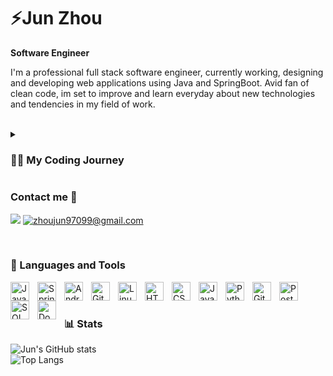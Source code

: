 # ⚡Jun Zhou

**Software Engineer** 

I'm a professional full stack software engineer, currently working, designing and developing web applications using Java and SpringBoot. 
Avid fan of clean code, im set to improve and learn everyday about new technologies and tendencies in my field of work.

<br/>

<details><summary><h3>👨‍💻 My Coding Journey</h3></summary>
 
I embarked on my coding journey as a dedicated software development student, fueled by a fervent desire to delve into the intricacies of software and coding. This commitment led me to secure my initial internships in the field, where I assumed roles as a Business Intelligence Analyst and subsequently as a Java Solutions Analyst. Both experiences provided valuable insights into data processing, handling, and software architecture modeling.

Upon the successful completion of these internships and my university education, I achieved a significant milestone by securing my inaugural full-time development position as a Full Stack Software Developer at my current company. In this role, my team and I actively engage in the entire lifecycle of web application development, employing Java and SpringBoot for backend operations and harnessing JavaScript, CSS, and HTML for frontend design.

My overarching goal is continuous evolution as a software engineer, driven by a commitment to staying abreast of the latest trends and mastering new frameworks and technologies. This pursuit positions me to contribute to the creation of world-class applications and further advance my skills in the dynamic realm of software development.
</details>

<!-- Social badges section -->
<!-- Badges with custom icons - https://github.com/DenverCoder1/custom-icon-badges -->
<!-- View counter - https://github.com/DenverCoder1/Simple-View-Counter -->
### Contact me 📩


<a href="https://www.linkedin.com/in/junzh0/"><img src="https://img.shields.io/badge/Jun Zhou-0077B5?style=for-the-badge&logo=linkedIn&logoColor=white"></a>     [![zhoujun97099@gmail.com](https://img.shields.io/badge/Gmail-D14836?style=for-the-badge&logo=gmail&logoColor=white)](mailto:zhoujun97099@gmail.com) 




<br/>

### 🧰 Languages and Tools

<img align="left" alt="Java" width="30px" style="padding-right:10px;" src="https://cdn.jsdelivr.net/gh/devicons/devicon/icons/java/java-original.svg"/>
<img align="left" alt="Spring" width="30px" style="padding-right:10px;" src="https://cdn.jsdelivr.net/gh/devicons/devicon/icons/spring/spring-original.svg" />
<img align="left" alt="Android" width="30px" style="padding-right:10px;"   src="https://cdn.jsdelivr.net/gh/devicons/devicon@latest/icons/android/android-original.svg" />
<img align="left" alt="Git" width="30px" style="padding-right:10px;" src="https://cdn.jsdelivr.net/gh/devicons/devicon/icons/git/git-original.svg" />
<img align="left" alt="Linux" width="30px" style="padding-right:10px;" src="https://cdn.jsdelivr.net/gh/devicons/devicon/icons/linux/linux-original.svg" />
<img align="left" alt="HTML" width="30px" style="padding-right:10px;" src="https://cdn.jsdelivr.net/gh/devicons/devicon/icons/html5/html5-plain.svg" />
<img align="left" alt="CSS" width="30px" style="padding-right:10px;" src="https://cdn.jsdelivr.net/gh/devicons/devicon/icons/css3/css3-plain.svg" />
<img align="left" alt="JavaScript" width="30px" style="padding-right:10px;" src="https://cdn.jsdelivr.net/gh/devicons/devicon/icons/javascript/javascript-plain.svg" />
<img align="left" alt="Python" width="30px" style="padding-right:10px;" src="https://cdn.jsdelivr.net/gh/devicons/devicon/icons/python/python-plain.svg" />
<img align="left" alt="GitHub" width="30px" style="padding-right:10px;" src="https://cdn.jsdelivr.net/gh/devicons/devicon/icons/github/github-original.svg" />
<img align="left" alt="Postman" width="30px" style="padding-right:10px;" src="https://cdn.jsdelivr.net/gh/devicons/devicon@latest/icons/postman/postman-original.svg" />
<img align="left" alt="SQL" width="30px" style="padding-right:10px;" src="https://cdn.jsdelivr.net/gh/devicons/devicon@latest/icons/azuresqldatabase/azuresqldatabase-original.svg" />
<img align="left" alt="Docker" width="30px" style="padding-right:10px;" src="https://cdn.jsdelivr.net/gh/devicons/devicon@latest/icons/docker/docker-plain-wordmark.svg" />
<br />

#

### 📊 Stats

![Jun's GitHub stats](https://github-readme-stats.vercel.app/api?username=junZH0&show_icons=true&theme=dracula)
<br>
![Top Langs](https://github-readme-stats.vercel.app/api/top-langs/?username=junZH0&theme=dracula&layout=compact)


